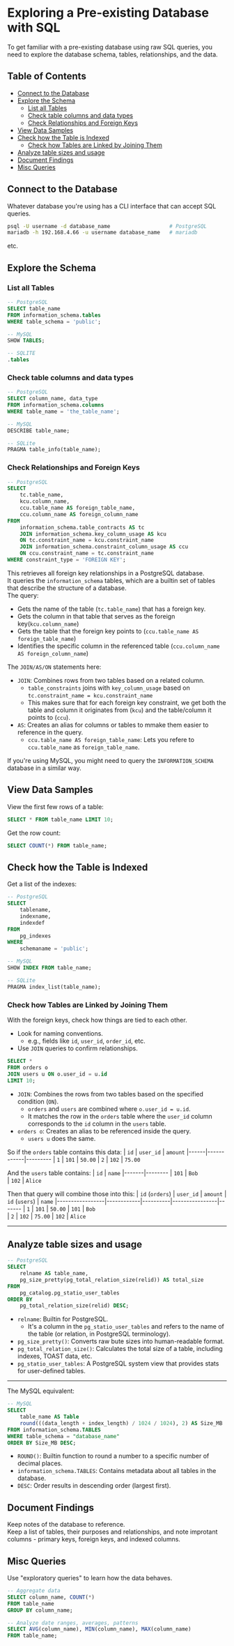 # Exploring a Pre-existing Database with SQL

To get familiar with a pre-existing database using raw SQL queries, you need to
explore the database schema, tables, relationships, and the data.  

## Table of Contents
* [Connect to the Database](#connect-to-the-database) 
* [Explore the Schema](#explore-the-schema) 
    * [List all Tables](#list-all-tables) 
    * [Check table columns and data types](#check-table-columns-and-data-types) 
    * [Check Relationships and Foreign Keys](#check-relationships-and-foreign-keys) 
* [View Data Samples](#view-data-samples) 
* [Check how the Table is Indexed](#check-how-the-table-is-indexed) 
    * [Check how Tables are Linked by Joining Them](#check-how-tables-are-linked-by-joining-them) 
* [Analyze table sizes and usage](#analyze-table-sizes-and-usage) 
* [Document Findings](#document-findings) 
* [Misc Queries](#misc-queries) 


## Connect to the Database
Whatever database you're using has a CLI interface that can accept SQL queries.  
```bash
psql -U username -d database_name                   # PostgreSQL
mariadb -h 192.168.4.66 -u username database_name   # mariadb
```
etc.  

## Explore the Schema
### List all Tables
```sql
-- PostgreSQL
SELECT table_name
FROM information_schema.tables
WHERE table_schema = 'public';

-- MySQL
SHOW TABLES;

-- SQLITE
.tables
```

### Check table columns and data types
```sql
-- PostgreSQL
SELECT column_name, data_type 
FROM information_schema.columns
WHERE table_name = 'the_table_name';

-- MySQL
DESCRIBE table_name;

-- SQLite
PRAGMA table_info(table_name);
```

### Check Relationships and Foreign Keys

```sql
-- PostgreSQL
SELECT 
    tc.table_name,
    kcu.column_name,
    ccu.table_name AS foreign_table_name,
    ccu.column_name AS foreign_column_name
FROM
    information_schema.table_contracts AS tc
    JOIN information_schema.key_column_usage AS kcu
    ON tc.constraint_name = kcu.constraint_name
    JOIN information_schema.constraint_column_usage AS ccu
    ON ccu.constraint_name = tc.constraint_name
WHERE constraint_type = 'FOREIGN KEY';
```
This retrieves all foreign key relationships in a PostgreSQL database.  
It queries the `information_schema` tables, which are a builtin set of tables that
describe the structure of a database.  
The query:
* Gets the name of the table (`tc.table_name`) that has a foreign key.  
* Gets the column in that table that serves as the foreign key(`kcu.column_name`)
* Gets the table that the foreign key points to (`ccu.table_name AS foreign_table_name`)
* Identifies the specific column in the referenced table (`ccu.column_name AS foreign_column_name`)

The `JOIN/AS/ON` statements here:
* `JOIN`: Combines rows from two tables based on a related column.  
    * `table_constraints` joins with `key_column_usage` based on `tc.constraint_name
      = kcu.constraint_name`
    * This makes sure that for each foreign key constraint, we get both the table and
      column it originates from (`kcu`) and the table/column it points to (`ccu`).  
* `AS`: Creates an alias for columns or tables to mmake them easier to reference in
  the query.  
    * `ccu.table_name AS foreign_table_name`: Lets you refere to `ccu.table_name` as `foreign_table_name`.  

If you're using MySQL, you might need to query the `INFORMATION_SCHEMA` database in
a similar way.  


## View Data Samples
View the first few rows of a table:
```sql
SELECT * FROM table_name LIMIT 10;
```

Get the row count:
```sql
SELECT COUNT(*) FROM table_name;
```

## Check how the Table is Indexed
Get a list of the indexes:
```sql
-- PostgreSQL
SELECT 
    tablename,
    indexname,
    indexdef
FROM 
    pg_indexes
WHERE
    schemaname = 'public';

-- MySQL
SHOW INDEX FROM table_name;

-- SQLite
PRAGMA index_list(table_name);
```

### Check how Tables are Linked by Joining Them
With the foreign keys, check how things are tied to each other.  
- Look for naming conventions.  
    - e.g., fields like `id`, `user_id`, `order_id`, etc. 
- Use `JOIN` queries to confirm relationships.  
```sql
SELECT *
FROM orders o
JOIN users u ON o.user_id = u.id
LIMIT 10;
```
* `JOIN`: Combines the rows from two tables based on the specified condition (`ON`).  
    * `orders` and `users` are combined where `o.user_id = u.id`.  
    * It matches the row in the `orders` table where the `user_id` column corresponds
      to the `id` column in the `users` table.  
* `orders o`: Creates an alias to be referenced inside the query.  
    * `users u` does the same.  

So if the `orders` table contains this data:
| `id` | `user_id`  | `amount`
|------|------------|---------
| `1`  | `101`      | `50.00`
| `2`  | `102`      | `75.00`

And the `users` table contains:
| `id`  | `name` 
|-------|--------
| `101` | `Bob`  
| `102` | `Alice`  

Then that query will combine those into this:
| `id` (`orders`) | `user_id`  | `amount` | `id` (`users`) | `name` 
|-----------------|------------|----------|----------------|-------
| `1`             | `101`      | `50.00`  | `101`          | `Bob`  
| `2`             | `102`      | `75.00`  | `102`          | `Alice`  



---


## Analyze table sizes and usage
```sql
-- PostgreSQL
SELECT 
    relname AS table_name,
    pg_size_pretty(pg_total_relation_size(relid)) AS total_size
FROM 
    pg_catalog.pg_statio_user_tables
ORDER BY
    pg_total_relation_size(relid) DESC;
```
* `relname`: Builtin for PostgreSQL.
    * It's a column in the `pg_statio_user_tables` and refers to the name of the table 
      (or relation, in PostgreSQL terminology).  
* `pg_size_pretty()`: Converts raw bute sizes into human-readable format.  
* `pg_total_relation_size()`: Calculates the total size of a table, including
  indexes, TOAST data, etc.  
    <!-- * TODO: What is TOAST data? -->
* `pg_statio_user_tables`: A PostgreSQL system view that provides stats for
  user-defined tables.  

---

The MySQL equivalent:
```sql
-- MySQL
SELECT 
    table_name AS Table
    round(((data_length + index_length) / 1024 / 1024), 2) AS Size_MB
FROM information_schema.TABLES
WHERE table_schema = "database_name"
ORDER BY Size_MB DESC;
```
* `ROUND()`: Builtin function to round a number to a specific number of decimal
  places.  
* `information_schema.TABLES`: Contains metadata about all tables in the database.  
* `DESC`: Order results in descending order (largest first).  


## Document Findings
Keep notes of the database to reference.  
Keep a list of tables, their purposes and relationships, and note improtant columns -
primary keys, foreign keys, and indexed columns.  

## Misc Queries
Use "exploratory queries" to learn how the data behaves.  
```sql
-- Aggregate data
SELECT column_name, COUNT(*)
FROM table_name
GROUP BY column_name;

-- Analyze date ranges, averages, patterns
SELECT AVG(column_name), MIN(column_name), MAX(column_name)
FROM table_name;
```


